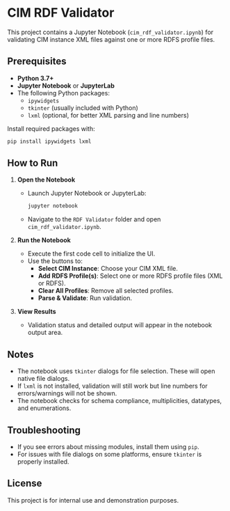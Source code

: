 # CIM RDF Validator

This project contains a Jupyter Notebook (`cim_rdf_validator.ipynb`) for validating CIM instance XML files against one or more RDFS profile files.

## Prerequisites

- **Python 3.7+**
- **Jupyter Notebook** or **JupyterLab**
- The following Python packages:
  - `ipywidgets`
  - `tkinter` (usually included with Python)
  - `lxml` (optional, for better XML parsing and line numbers)

Install required packages with:
```sh
pip install ipywidgets lxml
```

## How to Run

1. **Open the Notebook**
   - Launch Jupyter Notebook or JupyterLab:
     ```sh
     jupyter notebook
     ```
   - Navigate to the `RDF Validator` folder and open `cim_rdf_validator.ipynb`.

2. **Run the Notebook**
   - Execute the first code cell to initialize the UI.
   - Use the buttons to:
     - **Select CIM Instance**: Choose your CIM XML file.
     - **Add RDFS Profile(s)**: Select one or more RDFS profile files (XML or RDFS).
     - **Clear All Profiles**: Remove all selected profiles.
     - **Parse & Validate**: Run validation.

3. **View Results**
   - Validation status and detailed output will appear in the notebook output area.

## Notes

- The notebook uses `tkinter` dialogs for file selection. These will open native file dialogs.
- If `lxml` is not installed, validation will still work but line numbers for errors/warnings will not be shown.
- The notebook checks for schema compliance, multiplicities, datatypes, and enumerations.

## Troubleshooting

- If you see errors about missing modules, install them using `pip`.
- For issues with file dialogs on some platforms, ensure `tkinter` is properly installed.

## License

This project is for internal use and demonstration purposes.